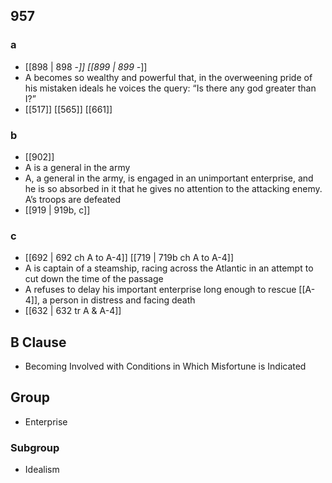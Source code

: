 ## 957
### a
- [[898 | 898 -*]] [[899 | 899 -*]] 
- A becomes so wealthy and powerful that, in the overweening pride of his mistaken ideals he voices the query: “Is there any god greater than I?”
- [[517]] [[565]] [[661]] 

### b
- [[902]] 
- A is a general in the army
- A, a general in the army, is engaged in an unimportant enterprise, and he is so absorbed in it that he gives no attention to the attacking enemy. A’s troops are defeated
- [[919 | 919b, c]] 

### c
- [[692 | 692 ch A to A-4]] [[719 | 719b ch A to A-4]] 
- A is captain of a steamship, racing across the Atlantic in an attempt to cut down the time of the passage
- A refuses to delay his important enterprise long enough to rescue [[A-4]], a person in distress and facing death
- [[632 | 632 tr A &amp; A-4]] 

## B Clause
- Becoming Involved with Conditions in Which Misfortune is Indicated

## Group
- Enterprise

### Subgroup
- Idealism

